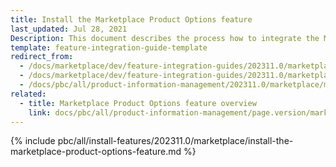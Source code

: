 ```yaml
---
title: Install the Marketplace Product Options feature
last_updated: Jul 28, 2021
Description: This document describes the process how to integrate the Marketplace Product Options feature into a Spryker project.
template: feature-integration-guide-template
redirect_from:
  - /docs/marketplace/dev/feature-integration-guides/202311.0/marketplace-product-option-feature-integration.html
  - /docs/marketplace/dev/feature-integration-guides/202311.0/marketplace-product-options-feature-integration.html
  - /docs/pbc/all/product-information-management/202311.0/marketplace/marketplace-product-options-feature-integration.html
related:
  - title: Marketplace Product Options feature overview
    link: docs/pbc/all/product-information-management/page.version/marketplace/marketplace-product-options-feature-overview.html
---
```


{% include pbc/all/install-features/202311.0/marketplace/install-the-marketplace-product-options-feature.md %} <!-- To edit, see /_includes/pbc/all/install-features/202311.0/marketplace/install-the-marketplace-product-options-feature.md -->
